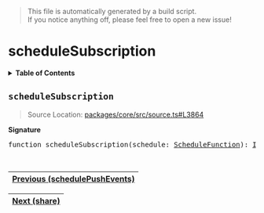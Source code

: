 > This file is automatically generated by a build script.<br>If you notice anything off, please feel free to open a new issue!

# scheduleSubscription

<details><summary><b>Table of Contents</b></summary><br>

1. [<code>scheduleSubscription</code>](#scheduleSubscription)</details>

## <a name="scheduleSubscription"></a><code>scheduleSubscription</code>

> Source Location: [packages\/core\/src\/source.ts#L3864](..\/..\/packages\/core\/src\/source.ts#L3864)

<b>Signature</b>

<pre>function scheduleSubscription(schedule: <a href="../06-api-schedule-functions/00-ScheduleFunction.md#ScheduleFunction">ScheduleFunction</a>): <a href="001-IdentityOperator.md#IdentityOperator">IdentityOperator</a></pre><br>

| [Previous \(schedulePushEvents\)](063-schedulePushEvents.md#readme) |
| --- |

<div align="right">

| [Next \(share\)](065-share.md#readme) |
| --- |
</div>
